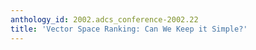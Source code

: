 ```yaml
---
anthology_id: 2002.adcs_conference-2002.22
title: 'Vector Space Ranking: Can We Keep it Simple?'
---
```

